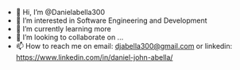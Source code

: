 - 👋 Hi, I’m @Danielabella300
- 👀 I’m interested in Software Engineering and Development
- 🌱 I’m currently learning more
- 💞️ I’m looking to collaborate on ...
- 📫 How to reach me on email: djabella300@gmail.com or linkedin: https://www.linkedin.com/in/daniel-john-abella/

<!---
Danielabella300/Danielabella300 is a ✨ special ✨ repository because its `README.md` (this file) appears on your GitHub profile.
You can click the Preview link to take a look at your changes.
--->
